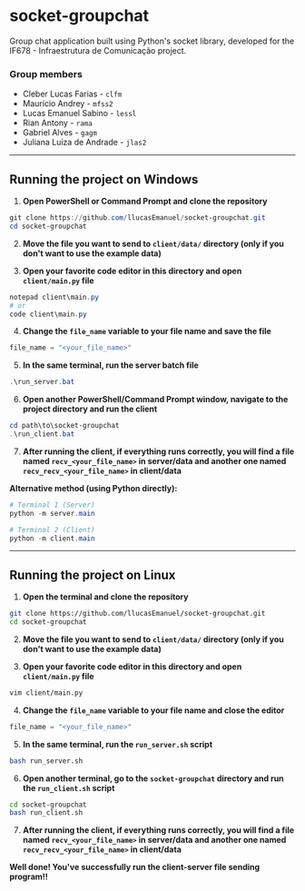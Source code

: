 # socket-groupchat
Group chat application built using Python's socket library, developed for the IF678 - Infraestrutura de Comunicação project.

### Group members
- Cleber Lucas Farias - `clfm`
- Maurício Andrey - `mfss2`
- Lucas Emanuel Sabino - `lessl`
- Rian Antony - `rama`
- Gabriel Alves - `gagm`
- Juliana Luiza de Andrade - `jlas2`

---

## Running the project on Windows

1) **Open PowerShell or Command Prompt and clone the repository**
```powershell
git clone https://github.com/llucasEmanuel/socket-groupchat.git
cd socket-groupchat
```

2) **Move the file you want to send to `client/data/` directory (only if you don't want to use the example data)**

3) **Open your favorite code editor in this directory and open `client/main.py` file**
```powershell
notepad client\main.py
# or
code client\main.py
```

4) **Change the `file_name` variable to your file name and save the file**
```python
file_name = "<your_file_name>"
```

5) **In the same terminal, run the server batch file**
```powershell
.\run_server.bat
```

6) **Open another PowerShell/Command Prompt window, navigate to the project directory and run the client**
```powershell
cd path\to\socket-groupchat
.\run_client.bat
```

7) **After running the client, if everything runs correctly, you will find a file named `recv_<your_file_name>` in server/data and another one named `recv_recv_<your_file_name>` in client/data**

**Alternative method (using Python directly):**
```powershell
# Terminal 1 (Server)
python -m server.main

# Terminal 2 (Client)  
python -m client.main
```

---

## Running the project on Linux
1) **Open the terminal and clone the repository**
```bash
git clone https://github.com/llucasEmanuel/socket-groupchat.git
cd socket-groupchat
```
2) **Move the file you want to send to `client/data/` directory (only if you don't want to use the example data)**

3) **Open your favorite code editor in this directory and open `client/main.py` file**
```bash
vim client/main.py
```
4) **Change the `file_name` variable to your file name and close the editor**
```python
file_name = "<your_file_name>"
```
5) **In the same terminal, run the `run_server.sh` script**
```bash
bash run_server.sh
```
6) **Open another terminal, go to the `socket-groupchat` directory and run the `run_client.sh` script**
```bash
cd socket-groupchat
bash run_client.sh
```
7) **After running the client, if everything runs correctly, you will find a file named `recv_<your_file_name>` in server/data and another one named `recv_recv_<your_file_name>` in client/data**

**Well done! You've successfully run the client-server file sending program!!**
